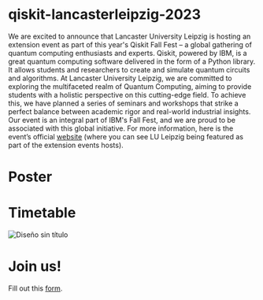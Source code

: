 # qiskit-lancasterleipzig-2023

We are excited to announce that Lancaster University Leipzig is hosting an extension event as part of this year's Qiskit Fall Fest – a global gathering of quantum computing enthusiasts and experts. Qiskit, powered by IBM, is a great quantum computing software delivered in the form of a Python library. It allows students and researchers to create and simulate quantum circuits and algorithms. At Lancaster University Leipzig, we are committed to exploring the multifaceted realm of Quantum Computing, aiming to provide students with a holistic perspective on this cutting-edge field. To achieve this, we have planned a series of seminars and workshops that strike a perfect balance between academic rigor and real-world industrial insights. Our event is an integral part of IBM's Fall Fest, and we are proud to be associated with this global initiative. For more information, here is the event’s official [website](https://qiskit.org/events/fall-fest) (where you can see LU Leipzig being featured as part of the extension events hosts).

# Poster

# Timetable

![Diseño sin título](https://github.com/RedHatParichay/qiskit-lancasterleipzig-2023/assets/115642529/0ad49e27-2cff-488b-95d3-9a8cb93f60d4)

# Join us!

Fill out this [form](https://forms.office.com/Pages/ResponsePage.aspx?id=Ec2bnHqXnE6poLxzQJAWSsvXxfttPlhOpCSlHvwwSIRUMUNHVE43QVk1Nkg3M0RYRUpKRFpWWDFFTC4u).




